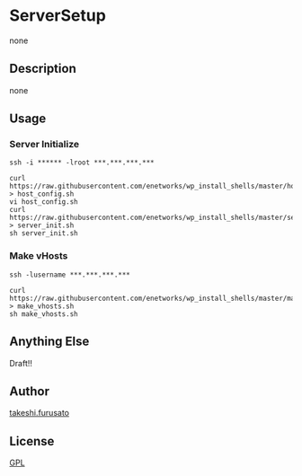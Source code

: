 # ServerSetup

none

## Description

none

## Usage

### Server Initialize

    ssh -i ****** -lroot ***.***.***.***

    curl https://raw.githubusercontent.com/enetworks/wp_install_shells/master/host_config.sh > host_config.sh
    vi host_config.sh
    curl https://raw.githubusercontent.com/enetworks/wp_install_shells/master/server_init.sh > server_init.sh
    sh server_init.sh

### Make vHosts

    ssh -lusername ***.***.***.***

    curl https://raw.githubusercontent.com/enetworks/wp_install_shells/master/make_vhosts.sh > make_vhosts.sh
    sh make_vhosts.sh

## Anything Else

Draft!!

## Author

[takeshi.furusato](https://www.facebook.com/takeshi.furusato)

## License

[GPL](./license.txt)
